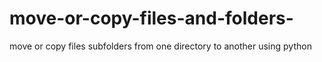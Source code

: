 # move-or-copy-files-and-folders-
move or copy files subfolders from one directory to another using python
